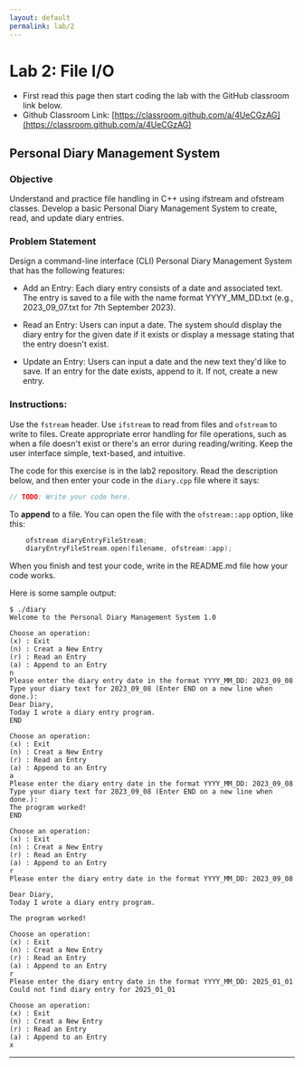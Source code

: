 ```yaml
---
layout: default
permalink: lab/2
---
```


# Lab 2: File I/O

* First read this page then start coding the lab with the GitHub classroom link below.
* Github Classroom Link: [https://classroom.github.com/a/4UeCGzAG](https://classroom.github.com/a/4UeCGzAG)


## Personal Diary Management System

### Objective
 Understand and practice file handling in C++ using ifstream and ofstream classes. Develop a basic Personal Diary Management System to create, read, and update diary entries.


### Problem Statement

Design a command-line interface (CLI) Personal Diary Management System that has the following features:

- Add an Entry: Each diary entry consists of a date and associated text. The entry is saved to a file with the name format YYYY_MM_DD.txt 
(e.g., 2023_09_07.txt for 7th September 2023).

- Read an Entry: Users can input a date. The system should display the diary entry for the given date if it exists or display a message stating that the entry doesn't exist.

- Update an Entry: Users can input a date and the new text they'd like to save. If an entry for the date exists, append to it. If not, create a new entry.


### Instructions:

Use the `fstream` header. Use `ifstream` to read from files and `ofstream` to write to files. Create appropriate error handling for file operations, such as when a file doesn't exist or there's an error during reading/writing. Keep the user interface simple, text-based, and intuitive.

The code for this exercise is in the lab2 repository. Read the description below, and then enter your code in the `diary.cpp` file where it says: 
```C++
// TODO: Write your code here.
```

To **append** to a file. You can open the file with the `ofstream::app` option, like this:

```C++
    ofstream diaryEntryFileStream;
    diaryEntryFileStream.open(filename, ofstream::app);
```

<div class="requirement">
When you finish and test your code, write in the README.md file how your code works. 
</div>

Here is some sample output:

```Shell
$ ./diary
Welcome to the Personal Diary Management System 1.0

Choose an operation:
(x) : Exit
(n) : Creat a New Entry
(r) : Read an Entry
(a) : Append to an Entry
n
Please enter the diary entry date in the format YYYY_MM_DD: 2023_09_08
Type your diary text for 2023_09_08 (Enter END on a new line when done.):
Dear Diary,
Today I wrote a diary entry program.
END

Choose an operation:
(x) : Exit
(n) : Creat a New Entry
(r) : Read an Entry
(a) : Append to an Entry
a
Please enter the diary entry date in the format YYYY_MM_DD: 2023_09_08
Type your diary text for 2023_09_08 (Enter END on a new line when done.):
The program worked!
END

Choose an operation:
(x) : Exit
(n) : Creat a New Entry
(r) : Read an Entry
(a) : Append to an Entry
r
Please enter the diary entry date in the format YYYY_MM_DD: 2023_09_08

Dear Diary,
Today I wrote a diary entry program.

The program worked!

Choose an operation:
(x) : Exit
(n) : Creat a New Entry
(r) : Read an Entry
(a) : Append to an Entry
r
Please enter the diary entry date in the format YYYY_MM_DD: 2025_01_01
Could not find diary entry for 2025_01_01

Choose an operation:
(x) : Exit
(n) : Creat a New Entry
(r) : Read an Entry
(a) : Append to an Entry
x
```
    

---